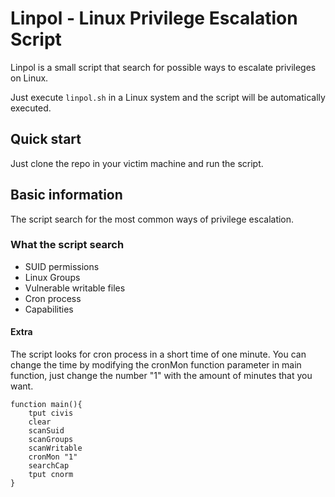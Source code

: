 # Linpol - Linux Privilege Escalation Script

Linpol is a small script that search for possible ways to escalate privileges on Linux.

Just execute `linpol.sh` in a Linux system and the script will be automatically executed.

## Quick start

Just clone the repo in your victim machine and run the script.

## Basic information

The script search for the most common ways of privilege escalation.
### What the script search
- SUID permissions
- Linux Groups
- Vulnerable writable files
- Cron process
- Capabilities


#### Extra
The script looks for cron process in a short time of one minute.
You can change the time by modifying the cronMon function parameter in main function, just change the number "1" with the amount of minutes that you want.
```
function main(){
	tput civis
	clear
	scanSuid
	scanGroups
	scanWritable
	cronMon "1"
	searchCap
	tput cnorm
}
```
